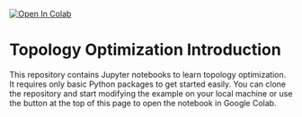 [![Open In Colab](https://colab.research.google.com/assets/colab-badge.svg)](https://colab.research.google.com/github/nilsmeyerkit/topology_optimization_introduction/blob/main/bookshelf.ipynb)

# Topology Optimization Introduction
This repository contains Jupyter notebooks to learn topology optimization. It requires only basic Python packages to get started easily. You can clone the repository and start modifying the example on your local machine or use the button at the top of this page to open the notebook in Google Colab.